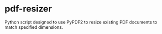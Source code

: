 # pdf-resizer

Python script designed to use PyPDF2 to resize existing PDF documents to match specified dimensions.
